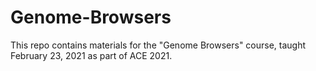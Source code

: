 # Genome-Browsers
This repo contains materials for the "Genome Browsers" course, taught February 23, 2021 as part of ACE 2021.
